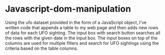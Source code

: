 # Javascript-dom-manipulation

Using the ufo dataset provided in the form of a JavaScript object, I've written code that appends a table to my web page and then adds new rows of data for each UFO sighting.
The input box with search button searches all the rows with the given date in the input box.
The input boxes on top of the columns are used for multiple filters and search for UFO sightings using the criteria based on the table columns.

